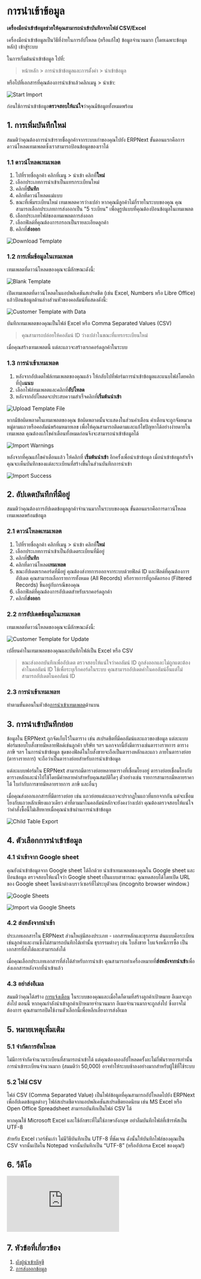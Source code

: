<!--add breadcrumbs-->

# การนำเข้าข้อมูล

**เครื่องมือนำเข้าข้อมูลช่วยให้คุณสามารถนำเข้าบันทึกจากไฟล์ CSV/Excel**

เครื่องมือนำเข้าข้อมูลเป็นวิธีที่ง่ายในการอัปโหลด (หรือแก้ไข) ข้อมูลจำนวนมาก (โดยเฉพาะข้อมูลหลัก) เข้าสู่ระบบ

ในการเริ่มต้นนำเข้าข้อมูล ไปที่:

> หน้าหลัก > การนำเข้าข้อมูลและการตั้งค่า > นำเข้าข้อมูล

หรือไปที่เอกสารที่คุณต้องการนำเข้าแล้วคลิกเมนู > นำเข้า:

<img alt="Start Import" class="screenshot" src="/docs/assets/img/setup/data-import/task-menu-import.png">

ก่อนใช้การนำเข้าข้อมูล**ตรวจสอบให้แน่ใจ**ว่าคุณมีข้อมูลทั้งหมดพร้อม


## 1. การเพิ่มบันทึกใหม่

สมมติว่าคุณต้องการนำเข้ารายชื่อลูกค้าจากระบบเก่าของคุณไปยัง ERPNext ขั้นตอนแรกคือการดาวน์โหลดเทมเพลตซึ่งเราสามารถป้อนข้อมูลของเราได้

### 1.1 ดาวน์โหลดเทมเพลต

1. ไปที่รายชื่อลูกค้า คลิกที่เมนู > นำเข้า คลิกที่**ใหม่**
1. เลือกประเภทการนำเข้าเป็นแทรกระเบียนใหม่
1. คลิกที่**บันทึก**
1. คลิกที่ดาวน์โหลดแม่แบบ
1. ขณะที่เพิ่มระเบียนใหม่ เทมเพลตควรว่างเปล่า หากคุณมีลูกค้าไม่กี่รายในระบบของคุณ คุณสามารถเลือกประเภทการส่งออกเป็น "5 ระเบียน" เพื่อดูรูปแบบที่คุณต้องป้อนข้อมูลในเทมเพลต
1. เลือกประเภทไฟล์ของเทมเพลตการส่งออก
1. เลือกฟิลด์ที่คุณต้องการกรอกเป็นรายละเอียดลูกค้า
1. คลิกที่**ส่งออก**

![Download Template](/docs/assets/img/setup/data-import/download-template.gif)

### 1.2 การเพิ่มข้อมูลในเทมเพลต

เทมเพลตที่ดาวน์โหลดของคุณจะมีลักษณะดังนี้:

![Blank Template](/docs/assets/img/setup/data-import/blank-template-file.png)

เปิดเทมเพลตที่ดาวน์โหลดในแอปพลิเคชันสเปรดชีต (เช่น Excel, Numbers หรือ Libre Office) แล้วป้อนข้อมูลด้านล่างส่วนหัวของคอลัมน์ที่แสดงดังนี้:

![Customer Template with Data](/docs/assets/img/setup/data-import/customer-template-with-data.png)

บันทึกเทมเพลตของคุณเป็นไฟล์ Excel หรือ Comma Separated Values ​​(CSV)

> คุณสามารถปล่อยให้คอลัมน์ ID ว่างเปล่าในขณะที่แทรกระเบียนใหม่

เมื่อคุณสร้างเทมเพลตนี้ แต่ละแถวจะสร้างเรกคอร์ดลูกค้าในระบบ


### 1.3 การนำเข้าเทมเพลต

1. หลังจากอัปเดตไฟล์เทมเพลตของคุณแล้ว ให้กลับไปที่ฟอร์มการนำเข้าข้อมูลและแนบไฟล์โดยคลิกที่ปุ่ม**แนบ**
1. เลือกไฟล์ทมเพลตและคลิกที่**อัปโหลด**
1. หลังจากอัปโหลดจะประสบความสำเร็จคลิกที่**เริ่มต้นนำเข้า**

![Upload Template File](/docs/assets/img/setup/data-import/upload-template-file.png)

หากมีข้อผิดพลาดในเทมเพลตของคุณ ข้อผิดพลาดนั้นจะแสดงในส่วนคำเตือน คำเตือนจะถูกจัดหมวดหมู่ตามแถวหรือคอลัมน์พร้อมหมายเลข เพื่อให้คุณสามารถติดตามและแก้ไขปัญหาได้อย่างง่ายดายในเทมเพลต คุณต้องแก้ไขคำเตือนทั้งหมดก่อนจึงจะสามารถนำเข้าข้อมูลได้

![Import Warnings](/docs/assets/img/setup/data-import/import-warnings.png)

หลังจากที่คุณแก้ไขคำเตือนแล้ว ให้คลิกที่ **เริ่มต้นนำเข้า** อีกครั้งเพื่อนำเข้าข้อมูล เมื่อนำเข้าข้อมูลสำเร็จ คุณจะเห็นบันทึกของแต่ละระเบียนที่สร้างขึ้นในส่วนบันทึกการนำเข้า

![Import Success](/docs/assets/img/setup/data-import/import-success.png)

## 2. อัปเดตบันทึกที่มีอยู่ 

สมมติว่าคุณต้องการอัปเดตข้อมูลลูกค้าจำนวนมากในระบบของคุณ ขั้นตอนแรกคือการดาวน์โหลดเทมเพลตพร้อมข้อมูล

### 2.1 ดาวน์โหลดเทมเพลต

1. ไปที่รายชื่อลูกค้า คลิกที่เมนู > นำเข้า คลิกที่**ใหม่**
1. เลือกประเภทการนำเข้าเป็นอัปเดตระเบียนที่มีอยู่
1. คลิกที่**บันทึก**
1. คลิกที่ดาวน์โหลด**เทมเพลต**
1. ขณะอัปเดตเรกคอร์ดที่มีอยู่ คุณต้องส่งายการออกจากระบบด้วยฟิลด์ ID และฟิลด์ที่คุณต้องการอัปเดต คุณสามารถเลือกรายการทั้งหมด (All Records) หรือรายการที่ถูกคัดกรอง (Filtered Records) ขึ้นอยู่กับกรณีของคุณ
1. เลือกฟิลด์ที่คุณต้องการอัปเดตสำหรับเรกคอร์ดลูกค้า
1. คลิกที่**ส่งออก**

### 2.2 การอัปเดตข้อมูลในเทมเพลต

เทมเพลตที่ดาวน์โหลดของคุณจะมีลักษณะดังนี้:

![Customer Template for Update](/docs/assets/img/setup/data-import/customer-template-for-update.png)

เปลี่ยนค่าในเทมเพลตของคุณและบันทึกไฟล์เป็น Excel หรือ CSV

> ขณะส่งออกบันทึกเพื่ออัปเดต ตรวจสอบให้แน่ใจว่าคอลัมน์ ID ถูกส่งออกและไม่ถูกแตะต้อง ค่าในคอลัมน์ ID ใช้เพื่อระบุเร็กคอร์ดในระบบ คุณสามารถอัปเดตค่าในคอลัมน์อื่นแต่ไม่สามารถอัปเดตในคอลัมน์ ID

### 2.3 การนำเข้าเทมเพลท 

ทำตามขั้นตอนในหัวข้อ[การนำเข้าเทมเพลต](#23-importing-the-template)ด้านบน

## 3. การนำเข้าบันทึกย่อย

ข้อมูลใน ERPNext ถูกจัดเก็บไว้ในตาราง เช่น สเปรดชีตที่มีคอลัมน์และแถวของข้อมูล แต่ละแบบฟอร์มชอบใบสั่งขายมีหลายฟิลด์เช่นลูกค้า บริษัท ฯลฯ นอกจากนี้ยังมีตารางเช่นตารางรายการ ตารางภาษี ฯลฯ ในการนำเข้าข้อมูล ชุดของฟิลด์ในใบสั่งขายจะถือเป็นตารางหลักและแถว ภายในตารางย่อย (ตารางรายการ) จะถือว่าเป็นตารางย่อยสำหรับการนำเข้าข้อมูล

แต่ละแบบฟอร์มใน ERPNext สามารถมีตารางย่อยหลายตารางที่เชื่อมโยงอยู่ ตารางย่อยเชื่อมโยงกับตารางหลักและนำไปใช้โดยมีค่าหลายค่าสำหรับคุณสมบัติใดๆ ตัวอย่างเช่น รายการสามารถมีหลายราคาได้ ใบกำกับการขายมีหลายรายการ ภาษี และอื่นๆ

เมื่อคุณส่งออกเอกสารที่มีตารางย่อย เช่น แถวย่อยแต่ละแถวจะปรากฏในแถวที่แยกจากกัน แต่จะเชื่อมโยงกับแถวหลักเพียงแถวเดียว ค่าที่ตามมาในคอลัมน์หลักจะยังคงว่างเปล่า คุณต้องตรวจสอบให้แน่ใจว่าคำสั่งซื้อนี้ไม่เสียหายเมื่อคุณนำเข้าผ่านการนำเข้าข้อมูล

![Child Table Export](/docs/assets/img/setup/data-import/child-table-export.png)

## 4. ตัวเลือกการนำเข้าข้อมูล

### 4.1 นำเข้าจาก Google sheet

คุณยังนำเข้าข้อมูลจาก Google sheet ได้อีกด้วย นำเข้าเทมเพลตของคุณใน Google sheet และป้อนข้อมูล ตรวจสอบให้แน่ใจว่า Google sheet เป็นแบบสาธารณะ คุณทดสอบได้โดยเปิด URL ของ Google sheet ในหน้าต่างเบราว์เซอร์ที่ไม่ระบุตัวตน (incognito browser window.)

![Google Sheets](/docs/assets/img/setup/data-import/google-sheets.png)

![Import via Google Sheets](/docs/assets/img/setup/data-import/import-via-google-sheets.png)

### 4.2 ส่งหลังจากนำเข้า

ประเภทเอกสารใน ERPNext ส่วนใหญ่มีสองประเภท - เอกสารหลักและธุรกรรม ต้นแบบคือระเบียนเช่นลูกค้าและงานซึ่งไม่สามารถบันทึกได้เท่านั้น ธุรกรรมต่างๆ เช่น ใบสั่งขาย ใบแจ้งหนี้การซื้อ เป็นเอกสารที่ส่งได้และสามารถส่งได้

เมื่อคุณเลือกประเภทเอกสารที่ส่งได้สำหรับการนำเข้า คุณสามารถทำเครื่องหมายที่**ส่งหลังจากนำเข้า**เพื่อส่งเอกสารหลังจากที่นำเข้าแล้ว

### 4.3 อย่าส่งอีเมล

สมมติว่าคุณได้สร้าง [การแจ้งเตือน](/docs/user/manual/en/setting-up/notifications) ในระบบของคุณและเมื่อใดก็ตามที่สร้างลูกค้าเป้าหมาย อีเมลจะถูกส่งไป ตอนนี้ หากคุณกำลังนำเข้าลูกค้าเป้าหมายจำนวนมาก อีเมลจำนวนมากจะถูกส่งไป ซึ่งอาจไม่ต้องการ คุณสามารถปิดใช้งานตัวเลือกนี้เพื่อหลีกเลี่ยงการส่งอีเมล

## 5. หมายเหตุเพิ่มเติม

### 5.1 จำกัดการอัพโหลด

ไม่มีการจำกัดจำนวนระเบียนที่สามารถนำเข้าได้ แต่คุณต้องลองอัปโหลดครั้งละไม่กี่พันรายการเท่านั้น การนำเข้าระเบียนจำนวนมาก (สมมติว่า 50,000) อาจทำให้ระบบช้าลงอย่างมากสำหรับผู้ใช้ที่ใช้ระบบ

### 5.2 ไฟล์ CSV

ไฟล์ CSV (Comma Separated Value) เป็นไฟล์ข้อมูลที่คุณสามารถอัปโหลดไปยัง ERPNext เพื่ออัปเดตข้อมูลต่างๆ ไฟล์สเปรดชีตจากแอปพลิเคชันสเปรดชีตยอดนิยม เช่น MS Excel หรือ Open Office Spreadsheet สามารถบันทึกเป็นไฟล์ CSV ได้

หากคุณใช้ Microsoft Excel และใช้อักขระที่ไม่ใช่ภาษาอังกฤษ อย่าลืมบันทึกไฟล์ที่เข้ารหัสเป็น UTF-8

สำหรับ Excel เวอร์ชันเก่า ไม่มีวิธีบันทึกเป็น UTF-8 ที่ชัดเจน ดังนั้นให้บันทึกไฟล์ของคุณเป็น CSV จากนั้นเปิดใน Notepad จากนั้นบันทึกเป็น “UTF-8” (หรืออัปเกรด Excel ของคุณ!)


## 6. วีดีโอ

<div class="embed-container">
    <iframe src="https://www.youtube.com/embed/Ta2Xx3QoK3E" frameborder="0" allowfullscreen></iframe>
</div>

## 7. หัวข้อที่เกี่ยวข้อง

1. [ผังผู้นำเข้าบัญชี](/docs/user/manual/en/setting-up/chart-of-accounts-importer)
1. [การส่งออกข้อมูล](/docs/user/manual/en/setting-up/data/data-export)
